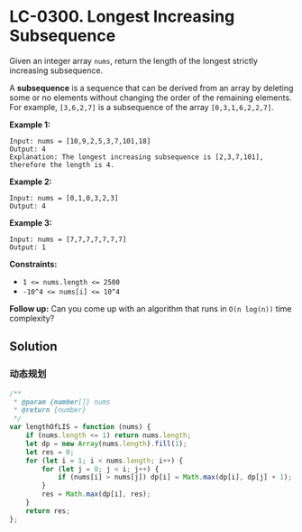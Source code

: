 # LC-0300. Longest Increasing Subsequence

Given an integer array `nums`, return the length of the longest strictly increasing subsequence.

A **subsequence** is a sequence that can be derived from an array by deleting some or no elements without changing the order of the remaining elements. For example, `[3,6,2,7]` is a subsequence of the array `[0,3,1,6,2,2,7]`.

**Example 1:**

```
Input: nums = [10,9,2,5,3,7,101,18]
Output: 4
Explanation: The longest increasing subsequence is [2,3,7,101], therefore the length is 4.
```

**Example 2:**

```
Input: nums = [0,1,0,3,2,3]
Output: 4
```

**Example 3:**

```
Input: nums = [7,7,7,7,7,7,7]
Output: 1
```

**Constraints:**

-   `1 <= nums.length <= 2500`
-   `-10^4 <= nums[i] <= 10^4`

**Follow up:** Can you come up with an algorithm that runs in `O(n log(n))` time complexity?

## Solution

### 动态规划

```javascript
/**
 * @param {number[]} nums
 * @return {number}
 */
var lengthOfLIS = function (nums) {
    if (nums.length <= 1) return nums.length;
    let dp = new Array(nums.length).fill(1);
    let res = 0;
    for (let i = 1; i < nums.length; i++) {
        for (let j = 0; j < i; j++) {
            if (nums[i] > nums[j]) dp[i] = Math.max(dp[i], dp[j] + 1);
        }
        res = Math.max(dp[i], res);
    }
    return res;
};
```
